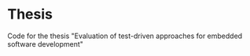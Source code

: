 # Thesis
Code for the thesis "Evaluation of test-driven approaches for embedded software development"
